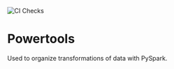 ![CI Checks](https://github.com/laegsgaardTroels/Powertools/workflows/CI%20Checks/badge.svg)

# Powertools

Used to organize transformations of data with PySpark.
